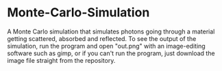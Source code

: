 # Monte-Carlo-Simulation

A Monte Carlo simulation that simulates photons going through a material getting scattered, absorbed and reflected.
To see the output of the simulation, run the program and open "out.png" with an image-editing software such as gimp, or if you can't run the program, just download the image file straight from the repository.
